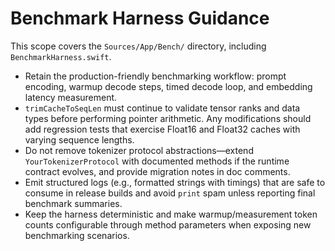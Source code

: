 # Benchmark Harness Guidance

This scope covers the `Sources/App/Bench/` directory, including `BenchmarkHarness.swift`.

- Retain the production-friendly benchmarking workflow: prompt encoding, warmup decode steps,
  timed decode loop, and embedding latency measurement.
- `trimCacheToSeqLen` must continue to validate tensor ranks and data types before performing
  pointer arithmetic. Any modifications should add regression tests that exercise Float16 and
  Float32 caches with varying sequence lengths.
- Do not remove tokenizer protocol abstractions—extend `YourTokenizerProtocol` with documented
  methods if the runtime contract evolves, and provide migration notes in doc comments.
- Emit structured logs (e.g., formatted strings with timings) that are safe to consume in release
  builds and avoid `print` spam unless reporting final benchmark summaries.
- Keep the harness deterministic and make warmup/measurement token counts configurable through
  method parameters when exposing new benchmarking scenarios.

